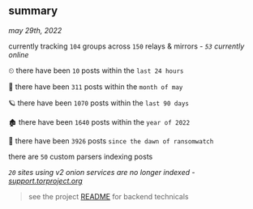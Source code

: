 
## summary
_may 29th, 2022_

currently tracking `104` groups across `150` relays & mirrors - _`53` currently online_

⏲ there have been `10` posts within the `last 24 hours`

🦈 there have been `311` posts within the `month of may`

🪐 there have been `1070` posts within the `last 90 days`

🏚 there have been `1640` posts within the `year of 2022`

🦕 there have been `3926` posts `since the dawn of ransomwatch`

there are `50` custom parsers indexing posts

_`20` sites using v2 onion services are no longer indexed - [support.torproject.org](https://support.torproject.org/onionservices/v2-deprecation/)_

> see the project [README](https://github.com/joshhighet/ransomwatch#ransomwatch--) for backend technicals
